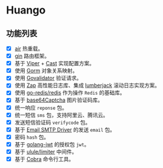 # Huango

## 功能列表

- [x] [air](https://github.com/cosmtrek/air) 热重载。
- [x] [gin](https://gin-gonic.com/) 路由框架。
- [x] 基于 [Viper](https://github.com/spf13/viper) + [Cast](https://github.com/spf13/cast) 实现配置方案。
- [x] 使用 [Gorm](https://gorm.io/) 对象关系映射。
- [x] 使用 [Govalidator](https://github.com/thedevsaddam/govalidator) 验证请求。
- [x] 使用 [Zap](https://github.com/uber-go/zap) 高性能日志库、集成 [lumberjack](https://github.com/natefinch/lumberjack) 滚动日志实现方案。
- [x] 使用 [go-redis/redis](https://github.com/go-redis/redis) 作为操作 `Redis` 的基础库。
- [x] 基于 [base64Captcha](https://github.com/mojocn/base64Captcha) 图片验证码库。
- [x] 统一响应 `reponse` 包。
- [x] 统一短信 `sms` 包，支持阿里云、腾讯云。
- [x] 发送短信验证码 `verifycode` 包。
- [x] 基于 [Email SMTP Driver](https://github.com/jordan-wright/email) 的发送 `email` 包。
- [x] 密码 `hash` 包。
- [x] 基于 [golang-jwt](https://github.com/golang-jwt/jwt) 的授权包 `jwt`。
- [x] 基于 [ulule/limiter](https://github.com/ulule/limiter) 中间件。
- [x] 基于 [Cobra](https://github.com/spf13/cobra) 命令行工具。
